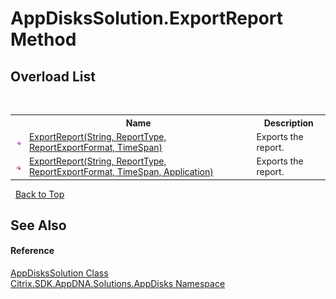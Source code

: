 # AppDisksSolution.ExportReport Method 
 


## Overload List
&nbsp;<table><tr><th></th><th>Name</th><th>Description</th></tr><tr><td>![Public method](media/pubmethod.gif "Public method")</td><td><a href="68499c64-523e-5cfe-eebb-3a0c23c177ae">ExportReport(String, ReportType, ReportExportFormat, TimeSpan)</a></td><td>
Exports the report.</td></tr><tr><td>![Public method](media/pubmethod.gif "Public method")</td><td><a href="32952fac-7824-88db-966a-b0e468929ce2">ExportReport(String, ReportType, ReportExportFormat, TimeSpan, Application)</a></td><td>
Exports the report.</td></tr></table>&nbsp;
<a href="#appdiskssolution.exportreport-method">Back to Top</a>

## See Also


#### Reference
<a href="c558efde-3ed2-f446-b9f0-43e9bdfd40c2">AppDisksSolution Class</a><br /><a href="3c384851-470e-e1e2-019f-9fa48f730a55">Citrix.SDK.AppDNA.Solutions.AppDisks Namespace</a><br />